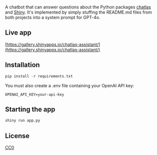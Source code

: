 A chatbot that can answer questions about the Python packages [chatlas](https://github.com/hadley/elmer) and [Shiny](https://github.com/posit-dev/py-shiny). It's implemented by simply stuffing the README.md files from both projects into a system prompt for GPT-4o.

## Live app

[https://gallery.shinyapps.io/chatlas-assistant/](https://gallery.shinyapps.io/chatlas-assistant/)

## Installation

```r
pip install -r requirements.txt
```

You must also create a .env file containing your OpenAI API key:

```
OPENAI_API_KEY=your-api-key
```

## Starting the app

```r
shiny run app.py
```

## License

[CC0](https://creativecommons.org/public-domain/cc0/)
